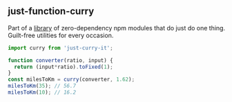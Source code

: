 ## just-function-curry

Part of a [library](../../../../) of zero-dependency npm modules that do just do one thing.  
Guilt-free utilities for every occasion.

```js
import curry from 'just-curry-it';

function converter(ratio, input) {
  return (input*ratio).toFixed(1);
}
const milesToKm = curry(converter, 1.62);
milesToKm(35); // 56.7
milesToKm(10); // 16.2
```
